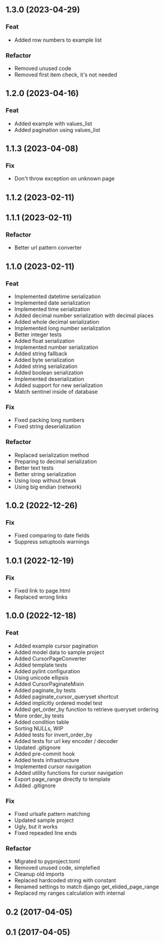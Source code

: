 ## 1.3.0 (2023-04-29)

### Feat

- Added row numbers to example list

### Refactor

- Removed unused code
- Removed first item check, it's not needed

## 1.2.0 (2023-04-16)

### Feat

- Added example with values_list
- Added pagination using values_list

## 1.1.3 (2023-04-08)

### Fix

- Don't throw exception on unknown page

## 1.1.2 (2023-02-11)

## 1.1.1 (2023-02-11)

### Refactor

- Better url pattern converter

## 1.1.0 (2023-02-11)

### Feat

- Implemented datetime serialization
- Implemented date serialization
- Implemented time serialization
- Added decimal number serialization with decimal places
- Added whole decimal serialization
- Implemented long number serialization
- Better integer tests
- Added float serialization
- Implemented number serialization
- Added string fallback
- Added byte serialization
- Added string serialization
- Added boolean serialization
- Implemented deserialization
- Added support for new serialization
- Match sentinel inside of database

### Fix

- Fixed packing long numbers
- Fixed string deserialization

### Refactor

- Replaced serialization method
- Preparing to decimal serialization
- Better text tests
- Better string serialization
- Using loop without break
- Using big endian (network)

## 1.0.2 (2022-12-26)

### Fix

- Fixed comparing to date fields
- Suppress setuptools warnings

## 1.0.1 (2022-12-19)

### Fix

- Fixed link to page.html
- Replaced wrong links

## 1.0.0 (2022-12-18)

### Feat

- Added example cursor pagination
- Added model data to sample project
- Added CursorPageConverter
- Added template tests
- Added pylint configuration
- Using unicode ellipsis
- Added CursorPaginateMixin
- Added paginate_by tests
- Added paginate_cursor_queryset shortcut
- Added implicitly ordered model test
- Added get_order_by function to retrieve queryset ordering
- More order_by tests
- Added condition table
- Sorting NULLs, WIP
- Added tests for invert_order_by
- Added tests for url key encoder / decoder
- Updated .gitignore
- Added pre-commit hook
- Added tests infrastructure
- Implemented cursor navigation
- Added utility functions for cursor navigation
- Export page_range directly to template
- Added .gitignore

### Fix

- Fixed urlsafe pattern matching
- Updated sample project
- Ugly, but it works
- Fixed repeaded line ends

### Refactor

- Migrated to pyproject.toml
- Removed unused code, simplefied
- Cleanup old imports
- Replaced hardcoded string with constant
- Renamed settings to match django get_elided_page_range
- Replaced my ranges calculation with internal

## 0.2 (2017-04-05)

## 0.1 (2017-04-05)
